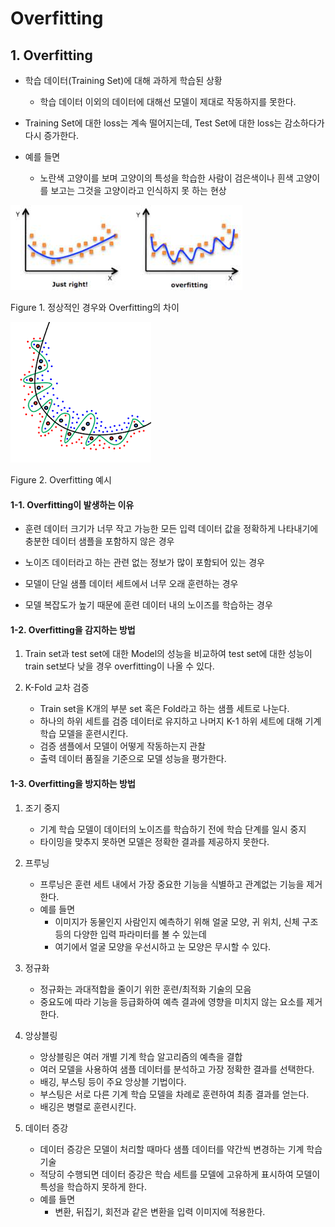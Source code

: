 Overfitting
===============================================================================


## 1. Overfitting
* 학습 데이터(Training Set)에 대해 과하게 학습된 상황

    * 학습 데이터 이외의 데이터에 대해선 모델이 제대로 작동하지를 못한다.

* Training Set에 대한 loss는 계속 떨어지는데, Test Set에 대한 loss는 감소하다가 다시 증가한다.

* 예를 들면

    * 노란색 고양이를 보며 고양이의 특성을 학습한 사람이 검은색이나 흰색 고양이를 보고는 그것을 고양이라고 인식하지 못 하는 현상

<img src="img/overfitting.jpg">

Figure 1. 정상적인 경우와 Overfitting의 차이

<img src="img/overfitting_2.png">

Figure 2. Overfitting 예시


#### 1-1. Overfitting이 발생하는 이유
* 훈련 데이터 크기가 너무 작고 가능한 모든 입력 데이터 값을 정확하게 나타내기에 충분한 데이터 샘플을 포함하지 않은 경우

* 노이즈 데이터라고 하는 관련 없는 정보가 많이 포함되어 있는 경우

* 모델이 단일 샘플 데이터 세트에서 너무 오래 훈련하는 경우

* 모델 복잡도가 높기 때문에 훈련 데이터 내의 노이즈를 학습하는 경우

#### 1-2. Overfitting을 감지하는 방법
1. Train set과 test set에 대한 Model의 성능을 비교하여 test set에 대한 성능이 train set보다 낮을 경우 overfitting이 나올 수 있다.

2. K-Fold 교차 검증
    * Train set을 K개의 부분 set 혹은 Fold라고 하는 샘플 세트로 나눈다.
    * 하나의 하위 세트를 검증 데이터로 유지하고 나머지 K-1 하위 세트에 대해 기계 학습 모델을 훈련시킨다.
    * 검증 샘플에서 모델이 어떻게 작동하는지 관찰
    * 출력 데이터 품질을 기준으로 모델 성능을 평가한다.

#### 1-3. Overfitting을 방지하는 방법
1. 조기 중지
    * 기계 학습 모델이 데이터의 노이즈를 학습하기 전에 학습 단계를 일시 중지
    * 타이밍을 맞추지 못하면 모델은 정확한 결과를 제공하지 못한다.

2. 프루닝
    * 프루닝은 훈련 세트 내에서 가장 중요한 기능을 식별하고 관계없는 기능을 제거한다.
    * 예를 들면
        * 이미지가 동물인지 사람인지 예측하기 위해 얼굴 모양, 귀 위치, 신체 구조 등의 다양한 입력 파라미터를 볼 수 있는데
        * 여기에서 얼굴 모양을 우선시하고 눈 모양은 무시할 수 있다.

3. 정규화
    * 정규화는 과대적합을 줄이기 위한 훈련/최적화 기술의 모음
    * 중요도에 따라 기능을 등급화하여 예측 결과에 영향을 미치지 않는 요소를 제거한다.

4. 앙상블링
    * 앙상블링은 여러 개별 기계 학습 알고리즘의 예측을 결합
    * 여러 모델을 사용하여 샘플 데이터를 분석하고 가장 정확한 결과를 선택한다.
    * 배깅, 부스팅 등이 주요 앙상블 기법이다.
    * 부스팅은 서로 다른 기계 학습 모델을 차례로 훈련하여 최종 결과를 얻는다.
    * 배깅은 병렬로 훈련시킨다.

5. 데이터 증강
    * 데이터 증강은 모델이 처리할 때마다 샘플 데이터를 약간씩 변경하는 기계 학습 기술
    * 적당히 수행되면 데이터 증강은 학습 세트를 모델에 고유하게 표시하여 모델이 특성을 학습하지 못하게 한다.
    * 예를 들면
        * 변환, 뒤집기, 회전과 같은 변환을 입력 이미지에 적용한다.


